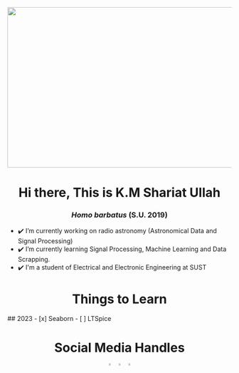 <p align='center'> <img src= "https://img.youtube.com/vi/ryg077wBvsM/maxresdefault.jpg" width="640px" height = "360px"> </p>
<h1 align="center">Hi there, This is K.M Shariat Ullah</h1>
<h3 align="center"><i>Homo barbatus</i> <b> (S.U. 2019)</b></h3>

- ✔️ I’m currently working on radio astronomy (Astronomical Data and Signal Processing)
- ✔️ I’m currently learning Signal Processing, Machine Learning and Data Scrapping.
- ✔️ I'm a student of Electrical and Electronic Engineering at SUST

<h1 align="center">Things to Learn</h1>
## 2023
- [x] Seaborn
- [ ] LTSpice

<h1 align="center">Social Media Handles</h1>

<p align='center'>
<a href="https://twitter.com/kmshariat" target="blank"><img align="center" src="https://img.icons8.com/color/48/000000/twitter.png" width="3.5%"/></a>
<a href="https://bd.linkedin.com/in/k-m-shariat-ullah-79a5001b4" target="blank"><img align="center" src="https://img.icons8.com/color/48/000000/linkedin.png" width="3.5%" /></a>
<a href="https://www.facebook.com/kmshariatbd" target="blank"><img align="center" src="https://img.icons8.com/fluent/48/000000/facebook-new.png" width="3.5%" /></a>
